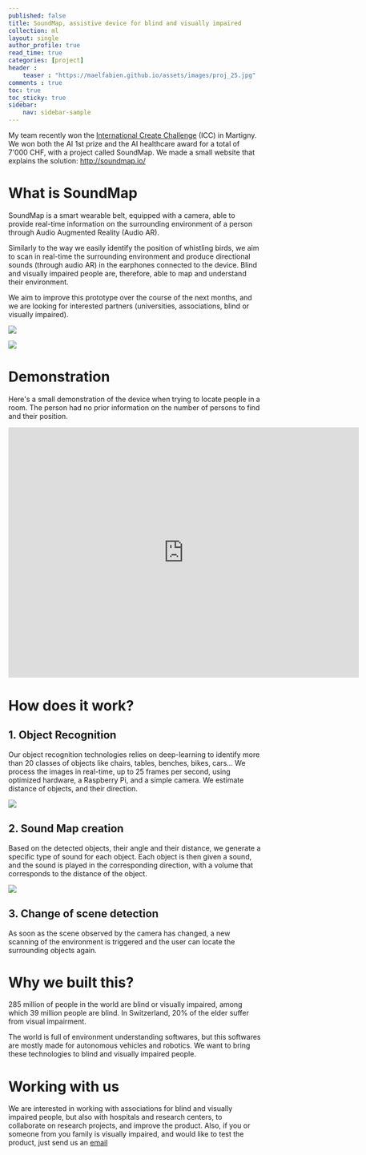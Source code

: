 ```yaml
---
published: false
title: SoundMap, assistive device for blind and visually impaired
collection: ml
layout: single
author_profile: true
read_time: true
categories: [project]
header :
    teaser : "https://maelfabien.github.io/assets/images/proj_25.jpg"
comments : true
toc: true
toc_sticky: true
sidebar:
    nav: sidebar-sample
---
```


My team recently won the [International Create Challenge](https://www.createchallenge.org/) (ICC) in Martigny. We won both the AI 1st prize and the AI healthcare award for a total of 7'000 CHF, with a project called SoundMap. We made a small website that explains the solution: http://soundmap.io/

# What is SoundMap

SoundMap is a smart wearable belt, equipped with a camera, able to provide real-time information on the surrounding environment of a person through Audio Augmented Reality (Audio AR).

Similarly to the way we easily identify the position of whistling birds, we aim to scan in real-time the surrounding environment and produce directional sounds (through audio AR) in the earphones connected to the device. Blind and visually impaired people are, therefore, able to map and understand their environment.

We aim to improve this prototype over the course of the next months, and we are looking for interested partners (universities, associations, blind or visually impaired).

![](https://maelfabien.github.io/assets/images/soundmap1.jpg)

![](https://maelfabien.github.io/assets/images/soundmap2.jpg)

# Demonstration

Here's a small demonstration of the device when trying to locate people in a room. The person had no prior information on the number of persons to find and their position. 

<iframe width="700" height="500" src="https://www.youtube.com/embed/854VI5L5lfE" frameborder="0" allow="accelerometer; autoplay; encrypted-media; gyroscope; picture-in-picture" allowfullscreen></iframe>

<br>

# How does it work?

## 1. Object Recognition

Our object recognition technologies relies on deep-learning to identify more than 20 classes of objects like chairs, tables, benches, bikes, cars... We process the images in real-time, up to 25 frames per second, using optimized hardware, a Raspberry Pi, and a simple camera. We estimate distance of objects, and their direction.

![](https://maelfabien.github.io/assets/images/soundmap3.jpg)

## 2. Sound Map creation

Based on the detected objects, their angle and their distance, we generate a specific type of sound for each object. Each object is then given a sound, and the sound is played in the corresponding direction, with a volume that corresponds to the distance of the object.

![](https://maelfabien.github.io/assets/images/soundmap4.jpg)

## 3. Change of scene detection

As soon as the scene observed by the camera has changed, a new scanning of the environment is triggered and the user can locate the surrounding objects again.

# Why we built this?

285 million of people in the world are blind or visually impaired, among which 39 million people are blind. In Switzerland, 20% of the elder suffer from visual impairment.

The world is full of environment understanding softwares, but this softwares are mostly made for autonomous vehicles and robotics. We want to bring these technologies to blind and visually impaired people.

# Working with us

We are interested in working with associations for blind and visually impaired people, but also with hospitals and research centers, to collaborate on research projects, and improve the product. Also, if you or someone from you family is visually impaired, and would like to test the product, just send us an [email](mailto:mael.fabien@gmail.com?subject=[SoundMap]%20Question%20From%20Blog)